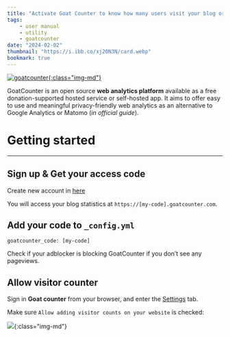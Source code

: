 ```yaml
---
title: "Activate Goat Counter to know how many users visit your blog or posts"
tags:
    - user manual
    - utility
    - goatcounter
date: "2024-02-02"
thumbnail: "https://i.ibb.co/xj20N3N/card.webp"
bookmark: true
---
```


[![goatcounter](https://cdn.icon-icons.com/icons2/2699/PNG/512/goatcounter_logo_icon_170078.png){:class="img-md"}](https://www.goatcounter.com/)

GoatCounter is an open source **web analytics platform** available as a free donation-supported hosted service or self-hosted app. It aims to offer easy to use and meaningful privacy-friendly web analytics as an alternative to Google Analytics or Matomo (*in official guide*).

# Getting started
---

## Sign up & Get your access code

Create new account in [here](https://www.goatcounter.com/signup)

You will access your blog statistics at `https://[my-code].goatcounter.com`.

## Add your code to `_config.yml`

```
goatcounter_code: [my-code]
```

Check if your adblocker is blocking GoatCounter if you don’t see any pageviews.

## Allow visitor counter

Sign in **Goat counter** from your browser, and enter the [Settings](https://[my-code].goatcounter.com/settings/main) tab.

Make sure `Allow adding visitor counts on your website` is checked:

![](https://i.ibb.co/R7TKCmy/2024-01-13-043651.png){:class="img-md"}

